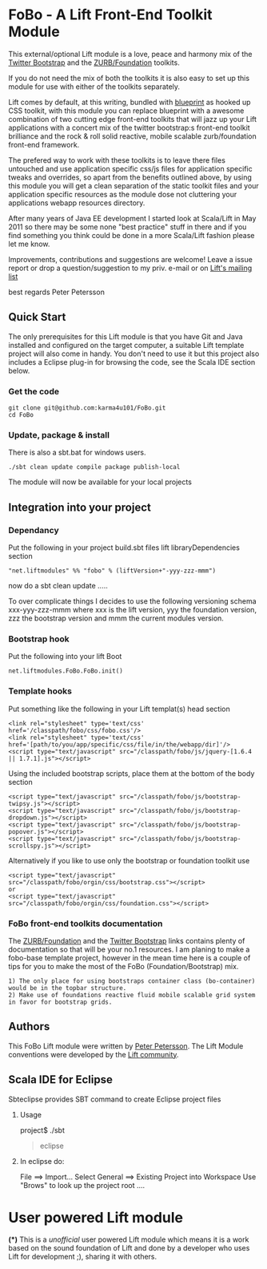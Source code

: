 FoBo - A Lift Front-End Toolkit Module
======================================

This external/optional Lift module is a love, peace and harmony mix of the [Twitter Bootstrap](http://twitter.github.com/bootstrap/) 
and the [ZURB/Foundation](http://foundation.zurb.com/) toolkits.  

If you do not need the mix of both the toolkits it is also easy to set up this module for use with either of the toolkits separately.    

Lift comes by default, at this writing, bundled with [blueprint](http://blueprintcss.org/) as hooked up CSS toolkit, with this module 
you can replace blueprint with a awesome combination of two cutting edge front-end toolkits that will jazz up your Lift applications 
with a concert mix of the twitter bootstrap:s front-end toolkit brilliance and the rock & roll solid reactive, mobile scalable 
zurb/foundation front-end framework.

The prefered way to work with these toolkits is to leave there files untouched and use application specific css/js files for application 
specific tweaks and overrides, so apart from the benefits outlined above, by using this module you will get a clean separation of the static 
toolkit files and your application specific resources as the module dose not cluttering your applications webapp resources directory. 

After many years of Java EE development I started look at Scala/Lift in May 2011 so there may be some none "best practice" stuff in there 
and if you find something you think could be done in a more Scala/Lift fashion please let me know.

Improvements, contributions and suggestions are welcome! Leave a issue report or drop a question/suggestion to my priv. e-mail or on 
[Lift's mailing list](http://groups.google.com/group/liftweb/) 

best regards 
Peter Petersson     


Quick Start
-----------
The only prerequisites for this Lift module is that you have Git and Java installed and configured on the target 
computer, a suitable Lift template project will also come in handy.
You don't need to use it but this project also includes a Eclipse plug-in for browsing the code, see the Scala 
IDE section below.   


### Get the code

	git clone git@github.com:karma4u101/FoBo.git
	cd FoBo

### Update, package & install 

There is also a sbt.bat for windows users.

	./sbt clean update compile package publish-local

The module will now be available for your local projects	

Integration into your project 
-------------------------------

### Dependancy ###
	
Put the following in your project build.sbt files lift libraryDependencies section 

    "net.liftmodules" %% "fobo" % (liftVersion+"-yyy-zzz-mmm")
	
now do a sbt clean update .....

To over complicate things I decides to use the following versioning schema xxx-yyy-zzz-mmm where 
xxx is the lift version, yyy the foundation version, zzz the bootstrap version and mmm the current 
modules version. 	
	
### Bootstrap hook ###

Put the following into your lift Boot

    net.liftmodules.FoBo.FoBo.init()  

### Template hooks ###

Put something like the following in your Lift templat(s) head section 	
 	
    <link rel="stylesheet" type='text/css' href='/classpath/fobo/css/fobo.css'/> 	
    <link rel="stylesheet" type='text/css' href='[path/to/you/app/specific/css/file/in/the/webapp/dir]'/>
    <script type="text/javascript" src="/classpath/fobo/js/jquery-[1.6.4 || 1.7.1].js"></script>
Using the included bootstrap scripts, place them at the bottom of the body section

    <script type="text/javascript" src="/classpath/fobo/js/bootstrap-twipsy.js"></script>
    <script type="text/javascript" src="/classpath/fobo/js/bootstrap-dropdown.js"></script> 
    <script type="text/javascript" src="/classpath/fobo/js/bootstrap-popover.js"></script>
    <script type="text/javascript" src="/classpath/fobo/js/bootstrap-scrollspy.js"></script> 
    
Alternatively if you like to use only the bootstrap or foundation toolkit use

    <script type="text/javascript" src="/classpath/fobo/orgin/css/bootstrap.css"></script>
    or
    <script type="text/javascript" src="/classpath/fobo/orgin/css/foundation.css"></script>      
    
### FoBo front-end toolkits documentation ###

The [ZURB/Foundation](http://foundation.zurb.com/) and the [Twitter Bootstrap](http://twitter.github.com/bootstrap/) 
links contains plenty of documentation so that will be your no.1 resources. I am planing to make a fobo-base template 
project, however in the mean time here is a couple of tips for you to make the most of the FoBo (Foundation/Bootstrap) 
mix.

    1) The only place for using bootstraps container class (bo-container) would be in the topbar structure.
    2) Make use of foundations reactive fluid mobile scalable grid system in favor for bootstrap grids. 

Authors
-------
This FoBo Lift module were written by [Peter Petersson](http://www.media4u101.se). The Lift Module conventions were 
developed by the [Lift community](http://groups.google.com/group/liftweb/).

Scala IDE for Eclipse
---------------------
Sbteclipse provides SBT command to create Eclipse project files

1) Usage

	project$ ./sbt
	> eclipse 

2) In eclipse do: 

	File ==> Import...
	Select General ==> Existing Project into Workspace 
	Use "Brows" to look up the project root ....


User powered Lift module 
========================
**(*)** This is a _unofficial_ user powered Lift module which means it is a work based on the 
sound foundation of Lift and done by a developer who uses Lift for development ;), sharing it with others.

